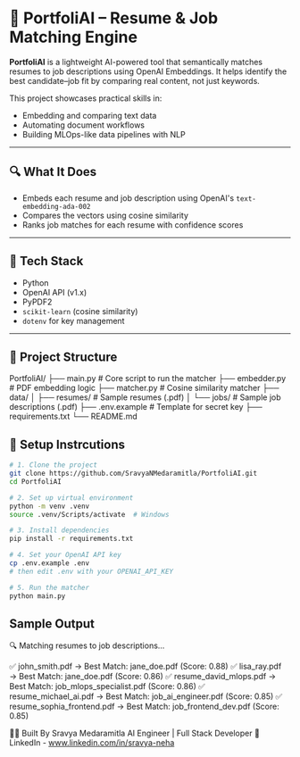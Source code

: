 # 📄 PortfoliAI – Resume & Job Matching Engine

**PortfoliAI** is a lightweight AI-powered tool that semantically matches resumes to job descriptions using OpenAI Embeddings. It helps identify the best candidate–job fit by comparing real content, not just keywords.

This project showcases practical skills in:
- Embedding and comparing text data
- Automating document workflows
- Building MLOps-like data pipelines with NLP

---

## 🔍 What It Does

- Embeds each resume and job description using OpenAI's `text-embedding-ada-002`
- Compares the vectors using cosine similarity
- Ranks job matches for each resume with confidence scores

---

## 🧠 Tech Stack

- Python
- OpenAI API (v1.x)
- PyPDF2
- `scikit-learn` (cosine similarity)
- `dotenv` for key management

---

## 📂 Project Structure
PortfoliAI/
├── main.py # Core script to run the matcher
├── embedder.py # PDF embedding logic
├── matcher.py # Cosine similarity matcher
├── data/
│ ├── resumes/ # Sample resumes (.pdf)
│ └── jobs/ # Sample job descriptions (.pdf)
├── .env.example # Template for secret key
├── requirements.txt
└── README.md

## 🚀 Setup Instrcutions

```bash
# 1. Clone the project
git clone https://github.com/SravyaNMedaramitla/PortfoliAI.git
cd PortfoliAI

# 2. Set up virtual environment
python -m venv .venv
source .venv/Scripts/activate  # Windows

# 3. Install dependencies
pip install -r requirements.txt

# 4. Set your OpenAI API key
cp .env.example .env
# then edit .env with your OPENAI_API_KEY

# 5. Run the matcher
python main.py

```
## Sample Output

🔍 Matching resumes to job descriptions...

✅ john_smith.pdf → Best Match: jane_doe.pdf (Score: 0.88)
✅ lisa_ray.pdf → Best Match: jane_doe.pdf (Score: 0.86)
✅ resume_david_mlops.pdf → Best Match: job_mlops_specialist.pdf (Score: 0.86)
✅ resume_michael_ai.pdf → Best Match: job_ai_engineer.pdf (Score: 0.85)
✅ resume_sophia_frontend.pdf → Best Match: job_frontend_dev.pdf (Score: 0.85)

🧑‍💻 Built By
Sravya Medaramitla
AI Engineer | Full Stack Developer
🔗 LinkedIn - www.linkedin.com/in/sravya-neha